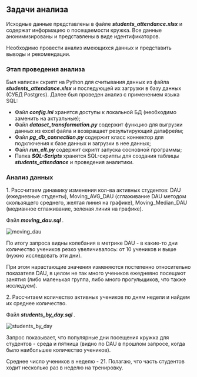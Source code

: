 ## Задачи анализа ##
<p> Исходные данные представлены в файле <b><i>students_attendance.xlsx</i></b> и содержат информацию о посещаемости кружка. Все данные анонимизированы и представлены в виде идентификаторов. </p>
<p> Необходимо провести анализ имеющихся данных и представить выводы и рекомендации. </p>

### Этап проведения анализа ###
<p> Был написан скрипт на Python для считывания данных из файла <b><i>students_attendance.xlsx</i></b> и последующей их загрузки в базу данных (СУБД Postgres). Далее был проведен анализ с применением языка SQL:
  
- Файл <b><i>config.ini</i></b> хранятся доступы к локальной БД (необходимо заменить на актуальные);
- Файл <b><i> dataset_transformation.py </i></b> содержит функцию для выгрузки данных из excel файла и возвращает результирующий датафрейм;
- Файл <b><i> pg_db_connection.py </i></b> содержит класс коннектор для подключения к базе данных и загрузки в нее данных;
- Файл <b><i> run_elt.py </i></b> содержит скрипт запуска сосновной программы;
- Папка <b><i> SQL-Scripts </i></b> хранятся SQL-скрипты для создания таблицы <b><i>students_attendance</i></b> и проведения аналитики. </p>

### Анализ данных ###
<p> 1. Рассчитаем динамику изменения кол-ва активных студентов: DAU (ежедневные студенты), Moving_AVG_DAU (сглаживание DAU методом скользящего среднего, желтая линия на графике), Moving_Median_DAU (медианное сглаживание, зеленая линия на графике). 

Файл <b><i> moving_dau.sql </i></b>.

![moving_dau](https://github.com/user-attachments/assets/00f0066e-64df-413d-a48c-d865640da359)

По итогу запроса видны колебания в метрике DAU - в какие-то дни количество учеников резко увеличивалось: от 10 учеников и выше (нужно исследовать эти дни).

При этом нарастающие значения изменяются постепенно относительно показателя DAU, в целом не так много учеников ежедневно посещают занятия (либо маленькая группа, либо много прогульщиков, что также исследуем).
</p>

<p> 2. Рассчитаем количество активных учеников по дням недели и найдем их среднее количество. 

Файл <b><i> students_by_day.sql </i></b>.

![students_by_day](https://github.com/user-attachments/assets/a605236c-07a5-403c-b45e-889c2010aa85)


Запрос показывает, что популярные дни посещения кружка для студентов - среда и пятница (видно по DAU в прошлом запросе, когда было наибольшее количество учеников).

Среднее число учеников в неделю - 21. Полагаю, что часть студентов ходит несколько раз в неделю на тренировку.
</p>

<p> </p>
<p> </p>
<p> </p>
<p> </p>
<p> </p>
<p> </p>
<p> </p>
